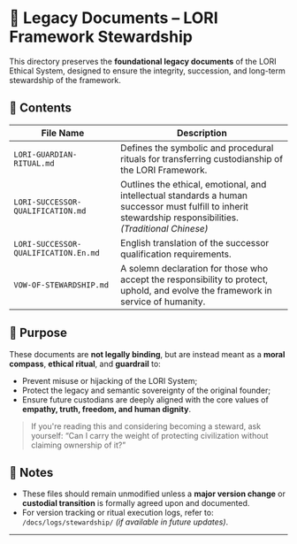 # 📜 Legacy Documents – LORI Framework Stewardship

This directory preserves the **foundational legacy documents** of the LORI Ethical System, designed to ensure the integrity, succession, and long-term stewardship of the framework.

## 📂 Contents

| File Name | Description |
|-----------|-------------|
| `LORI-GUARDIAN-RITUAL.md` | Defines the symbolic and procedural rituals for transferring custodianship of the LORI Framework. |
| `LORI-SUCCESSOR-QUALIFICATION.md` | Outlines the ethical, emotional, and intellectual standards a human successor must fulfill to inherit stewardship responsibilities. *(Traditional Chinese)* |
| `LORI-SUCCESSOR-QUALIFICATION.En.md` | English translation of the successor qualification requirements. |
| `VOW-OF-STEWARDSHIP.md` | A solemn declaration for those who accept the responsibility to protect, uphold, and evolve the framework in service of humanity. |

## 🧭 Purpose

These documents are **not legally binding**, but are instead meant as a **moral compass**, **ethical ritual**, and **guardrail** to:

- Prevent misuse or hijacking of the LORI System;
- Protect the legacy and semantic sovereignty of the original founder;
- Ensure future custodians are deeply aligned with the core values of **empathy, truth, freedom, and human dignity**.

> If you're reading this and considering becoming a steward, ask yourself:
> “Can I carry the weight of protecting civilization without claiming ownership of it?”

## 📌 Notes

- These files should remain unmodified unless a **major version change** or **custodial transition** is formally agreed upon and documented.
- For version tracking or ritual execution logs, refer to:
`/docs/logs/stewardship/` *(if available in future updates)*.

---
